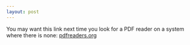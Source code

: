 ```yaml
---
layout: post
---
```

You may want this link next time you look for a PDF reader on a system where there is none: [pdfreaders.org](http://pdfreaders.org)